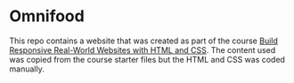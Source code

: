 # Omnifood
This repo contains a website that was created as part of the course [Build Responsive Real-World Websites with HTML and CSS](https://www.udemy.com/course/design-and-develop-a-killer-website-with-html5-and-css3/). The content used was copied from the course starter files but the HTML and CSS was coded manually.
